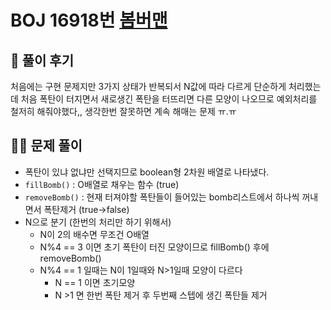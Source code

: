 # BOJ 16918번 [봄버맨](https://www.acmicpc.net/problem/16918)



## 🌈 풀이 후기

처음에는 구현 문제지만 3가지 상태가 반복되서 N값에 따라 다르게 단순하게 처리했는데 처음 폭탄이 터지면서 새로생긴 폭탄을 터뜨리면 다른 모양이 나오므로 예외처리를 철저히 해줘야했다,, 생각한번 잘못하면 계속 해매는 문제 ㅠ.ㅠ

## 👩‍🏫 문제 풀이

- 폭탄이 있냐 없냐만 선택지므로 boolean형 2차원 배열로 나타냈다.
- `fillBomb()` : O배열로 채우는 함수 (true)
-  `removeBomb()` : 현재 터져야할 폭탄들이 들어있는 bomb리스트에서 하나씩 꺼내면서 폭탄제거 (true->false)
- N으로 분기 (한번의 처리만 하기 위해서)
  - N이 2의 배수면 무조건 O배열 
  - N%4 == 3 이면 초기 폭탄이 터진 모양이므로 fillBomb() 후에 removeBomb()
  - N%4 == 1 일때는 N이 1일때와 N>1일때 모양이 다르다
    - N == 1 이면 초기모양
    - N >1 면 한번 폭탄 제거 후 두번째 스텝에 생긴 폭탄들 제거

